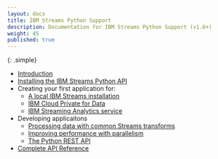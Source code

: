 ```yaml
---
layout: docs
title: IBM Streams Python Support
description: Documentation for IBM Streams Python Support (v1.6+)
weight: 45
published: true
---
```



{: .simple}
* [Introduction](python-appapi-devguide)
* [Installing the IBM Streams Python API](python-appapi-devguide-2)
* Creating your first application for:
    * [A local IBM Streams installation](python-appapi-devguide-2a)
    * [IBM Cloud Private for Data](python-appapi-devguide-2b)
    * [IBM Streaming Analytics service ](python-appapi-devguide-3)
* Developing applicaitons
  * [Processing data with common Streams transforms](python-appapi-devguide-4)
  * [Improving performance with parallelism](python-appapi-devguide-5)
  * [The Python REST API](python-appapi-devguide-6)
* [Complete API Reference](https://streamsxtopology.readthedocs.io/en/stable/)
